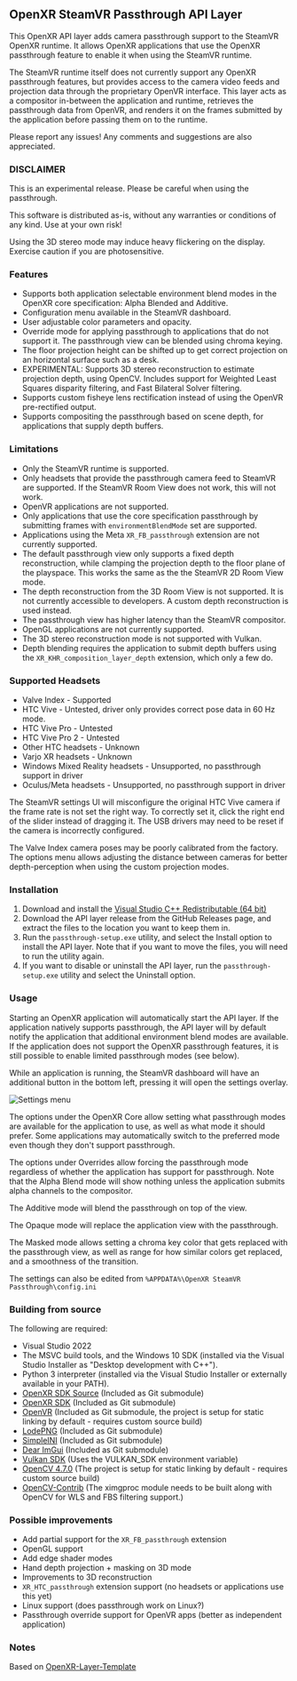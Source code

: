OpenXR SteamVR Passthrough API Layer
---

This OpenXR API layer adds camera passthrough support to the SteamVR OpenXR runtime. It allows OpenXR applications that use the OpenXR passthrough feature to enable it when using the SteamVR runtime. 

The SteamVR runtime itself does not currently support any OpenXR passthrough features, but provides access to the camera video feeds and projection data through the proprietary OpenVR interface. This layer acts as a compositor in-between the application and runtime, retrieves the passthrough data from OpenVR, and renders it on the frames submitted by the application before passing them on to the runtime.

Please report any issues! Any comments and suggestions are also appreciated.

### DISCLAIMER ###
This is an experimental release. Please be careful when using the passthrough. 

This software is distributed as-is, without any warranties or conditions of any kind. Use at your own risk!

Using the 3D stereo mode may induce heavy flickering on the display. Exercise caution if you are photosensitive.


### Features ###

- Supports both application selectable environment blend modes in the OpenXR core specification: Alpha Blended and Additive.
- Configuration menu available in the SteamVR dashboard.
- User adjustable color parameters and opacity.
- Override mode for applying passthrough to applications that do not support it. The passthrough view can be blended using chroma keying.
- The floor projection height can be shifted up to get correct projection on an horizontal surface such as a desk.
- EXPERIMENTAL: Supports 3D stereo reconstruction to estimate projection depth, using OpenCV. Includes support for Weighted Least Squares disparity filtering, and Fast Bilateral Solver filtering.
- Supports custom fisheye lens rectification instead of using the OpenVR pre-rectified output.
- Supports compositing the passthrough based on scene depth, for applications that supply depth buffers.


### Limitations ###

- Only the SteamVR runtime is supported.
- Only headsets that provide the passthrough camera feed to SteamVR are supported. If the SteamVR Room View does not work, this will not work.
- OpenVR applications are not supported.
- Only applications that use the core specification passthrough by submitting frames with `environmentBlendMode` set are supported.
- Applications using the Meta `XR_FB_passthrough` extension are not currently supported.
- The default passthrough view only supports a fixed depth reconstruction, while clamping the projection depth to the floor plane of the playspace. This works the same as the the SteamVR 2D Room View mode.
- The depth reconstruction from the 3D Room View is not supported. It is not currently accessible to developers. A custom depth reconstruction is used instead.
- The passthrough view has higher latency than the SteamVR compositor.
- OpenGL applications are not currently supported.
- The 3D stereo reconstruction mode is not supported with Vulkan.
- Depth blending requires the application to submit depth buffers using the `XR_KHR_composition_layer_depth` extension, which only a few do.

### Supported Headsets ###

- Valve Index - Supported
- HTC Vive - Untested, driver only provides correct pose data in 60 Hz mode.
- HTC Vive Pro - Untested
- HTC Vive Pro 2 - Untested
- Other HTC headsets - Unknown
- Varjo XR headsets - Unknown
- Windows Mixed Reality headsets - Unsupported, no passthrough support in driver
- Oculus/Meta headsets - Unsupported, no passthrough support in driver

The SteamVR settings UI will misconfigure the original HTC Vive camera if the frame rate is not set the right way. To correctly set it, click the right end of the slider instead of dragging it. The USB drivers may need to be reset if the camera is incorrectly configured.

The Valve Index camera poses may be poorly calibrated from the factory. The options menu allows adjusting the distance between cameras for better depth-perception when using the custom projection modes.


### Installation ###

1. Download and install the [Visual Studio C++ Redistributable (64 bit) ](https://aka.ms/vs/17/release/vc_redist.x64.exe)
2. Download the API layer release from the GitHub Releases page, and extract the files to the location you want to keep them in.
3. Run the `passthrough-setup.exe` utility, and select the Install option to install the API layer. Note that if you want to move the files, you will need to run the utility again.
4. If you want to disable or uninstall the API layer, run the `passthrough-setup.exe` utility and select the Uninstall option.


### Usage ###
Starting an OpenXR application will automatically start the API layer. If the application natively supports passthrough, the API layer will by default notify the application that additional environment blend modes are available. If the application does not support the OpenXR passthrough features, it is still possible to enable limited passthrough modes (see below).

While an application is running, the SteamVR dashboard will have an additional button in the bottom left, pressing it will open the settings overlay.

![Settings menu](https://github.com/Rectus/openxr-steamvr-passthrough/blob/main/settings_menu.png?raw=true)

The options under the OpenXR Core allow setting what passthrough modes are available for the application to use, as well as what mode it should prefer. Some applications may automatically switch to the preferred mode even though they don't support passthrough.

The options under Overrides allow forcing the passthrough mode regardless of whether the application has support for passthrough. Note that the Alpha Blend mode will show nothing unless the application submits alpha channels to the compositor.

The Additive mode will blend the passthrough on top of the view.

The Opaque mode will replace the application view with the passthrough.

The Masked mode allows setting a chroma key color that gets replaced with the passthrough view, as well as range for how similar colors get replaced, and a smoothness of the transition.

The settings can also be edited from `%APPDATA%\OpenXR SteamVR Passthrough\config.ini`


### Building from source ###
The following are required:
- Visual Studio 2022 
- The MSVC build tools, and the Windows 10 SDK (installed via the Visual Studio Installer as "Desktop development with C++").
- Python 3 interpreter (installed via the Visual Studio Installer or externally available in your PATH).
- [OpenXR SDK Source](https://github.com/KhronosGroup/OpenXR-SDK-Source) (Included as Git submodule)
- [OpenXR SDK](https://github.com/KhronosGroup/OpenXR-SDK) (Included as Git submodule)
- [OpenVR](https://github.com/ValveSoftware/openvr) (Included as Git submodule, the project is setup for static linking by default - requires custom source build)
- [LodePNG](https://github.com/lvandeve/lodepng) (Included as Git submodule)
- [SimpleINI](https://github.com/brofield/simpleini) (Included as Git submodule)
- [Dear ImGui](https://github.com/ocornut/imgui) (Included as Git submodule)
- [Vulkan SDK](https://vulkan.lunarg.com/sdk/home) (Uses the VULKAN_SDK environment variable)
- [OpenCV 4.7.0](https://github.com/opencv/opencv) (The project is setup for static linking by default - requires custom source build)
- [OpenCV-Contrib](https://github.com/opencv/opencv_contrib) (The ximgproc module needs to be built along with OpenCV for WLS and FBS filtering support.)

### Possible improvements ###

- Add partial support for the `XR_FB_passthrough` extension
- OpenGL support
- Add edge shader modes
- Hand depth projection + masking on 3D mode
- Improvements to 3D reconstruction
- `XR_HTC_passthrough` extension support (no headsets or applications use this yet)
- Linux support (does passthrough work on Linux?)
- Passthrough override support for OpenVR apps (better as independent application)



### Notes ###
Based on [OpenXR-Layer-Template](https://github.com/mbucchia/OpenXR-Layer-Template)

